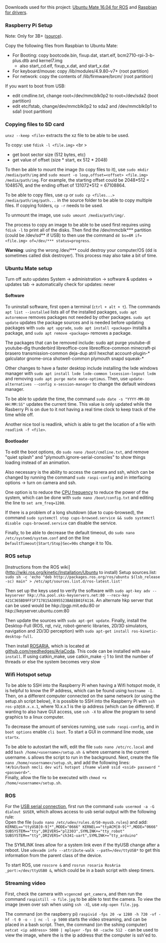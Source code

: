 Downloads used for this project: [Ubuntu Mate 16.04 for
ROS](https://ubuntu-mate.org/raspberry-pi/ubuntu-mate-16.04.2-desktop-armhf-raspberry-pi.img.xz)
and [Raspbian for
drivers](http://downloads.raspberrypi.org/raspbian_lite/images/raspbian_lite-2018-04-19/).

### Raspberry Pi Setup
Note: Only for 3B+ ([source](
https://www.raspberrypi.org/forums/viewtopic.php?p=1301685#p1301685)).

Copy the following files from Raspbian to Ubuntu Mate:
 - For Booting: copy bootcode.bin, fixup.dat, start.elf, bcm2710-rpi-3-b-plus.dtb and kernel7.img
	- also start\_cd.elf, fixup\_x.dat, and start\_x.dat
 - For keyboard/mouse: copy /lib/modules/4.9.80-v7+ (root partition)
 - For network: copy the contents of /lib/firmware/brcm/ (root partition)

If you want to boot from USB:
 - edit cmdline.txt, change root=/dev/mmcblk0p2 to root=/dev/sda2 (boot partition)
 - edit etc/fstab, change/dev/mmcblk0p2 to sda2 and /dev/mmcblk0p1 to sda1 (root partition)

### Copying files to SD card
`unxz --keep <file>` extracts the xz file to be able to be used.

To copy: use `fdisk -l <file.img>` <br \>
 - get boot sector size (512 bytes, etc)
 - get value of offset (size * start, ex 512 * 2048)

To then be able to mount the image (to copy files to it), use `sudo mkdir /media/path/img`
and `sudo mount -o loop,offset=<offset> <file.img> /media/path/img`. For example, the
starting offset could be 2048\*512 = 1048576, and the ending offset of 131072\*512 =
67108864.

To be able to copy files, use `cp` or `sudo cp <files...> /media/path/img/path...` in the
source folder to be able to copy multiple files. If copying folders, `cp -r` needs to be
used.

To unmount the image, use `sudo umount /media/path/img/`.

The process to copy an image to be able to be used first requires using `fdisk -l` to
print all of the disks. Then find the /dev/mmcblk\*\*\* partition (could  be /dev/sd\*\*
if USB) to then use the command `dd bs=4M if=<file.img> of=/dev/*** status=progress`.

**Warning**: using the wrong /dev/\*\*\* could destroy your computer/OS (dd is sometimes
called disk destroyer). This process may also take a bit of time.

### Ubuntu Mate setup
Turn off auto updates
System -> administration -> software & updates -> updates tab -> automatically check for updates: never

#### Software
To uninstall software, first open a terminal (`ctrl + alt + t`). The commands `apt list
--installed` lists all of the installed packages, `sudo apt autoremove` removes packages
not needed by other packages. `sudo apt update` updates the package sources and is needed
before updating packages with `sudo apt upgrade`, `sudo apt install <package>` installs a
package, and `sudo apt remove <package>` removes a package.

The packages that can be removed include: sudo apt purge youtube-dl youtube-dlg
thunderbird libreoffice-core libreoffice-common minecraft-pi brasero transmission-common
deja-dup atril hexchat account-plugin-* galculator gnome-orca shotwell-common plymouth
snapd squeak-*

Other changes to have a faster desktop include installing the lxde windows manager with
`sudo apt install lxde lxde-common lxsession-logout lxdm` and removing `sudo apt purge
mate mate-optimus`. Then, use `update-alternatives --config x-session-manager` to change
the default windows manager.

To be able to update the time, the command `sudo date -s "YYYY-MM-DD HH:MM:SS"` updates
the current time. This value is only updated while the Rasberry Pi is on due to it not
having a real time clock to keep track of the time while off.

Another nice tool is readlink, which is able to get the location of a file with `readlink
-f <file>`.

#### Bootloader
To edit the boot options, do `sudo nano /boot/cmdline.txt`, and remove "quiet splash" and
"plymouth.ignore-serial-consoles" to show things loading instead of an animation.

Also necessary is the ability to access the camera and ssh, which can be changed by
running the command `sudo raspi-config` and in interfacing options -> turn on camera and ssh.

One option is to reduce the [CPU
frequency](https://www.raspberrypi.org/documentation/configuration/config-txt/overclocking.md)
to reduce the power of the system, which can be done with `sudo nano /boot/config.txt` and
editing the line to `set arm_freq=1200`.

If there is a problem of a long shutdown (due to cups-browsed), the command `sudo
systemctl stop cups-browsed.service && sudo systemctl disable cups-browsed.service` can
disable the service.

Finally, to be able to decrease the default timeout, do
`sudo nano /etc/systemd/system.conf` and on the line `DefaultTimeout{Start/Stop}Sec=90s`
change it to 10s.

### ROS setup
[Instructions from the ROS wiki](http://wiki.ros.org/kinetic/Installation/Ubuntu to
install) Setup sources.list: `sudo sh -c 'echo "deb http://packages.ros.org/ros/ubuntu
$(lsb_release -sc) main" > /etc/apt/sources.list.d/ros-latest.list'`

Then set up the keys used to verify the software with `sudo apt-key adv --keyserver
hkp://ha.pool.sks-keyservers.net:80 --recv-key 421C365BD9FF1F717815A3895523BAEEB01FA116`.
An alternate hkp server that can be used would be hkp://pgp.mit.edu:80 or
hkp://keyserver.ubuntu.com:80

Then update the sources with `sudo apt-get update`. Finally, install the Desktop-Full
(ROS, rqt, rviz, robot-generic libraries, 2D/3D simulators, navigation and 2D/3D
perception) with `sudo apt-get install ros-kinetic-desktop-full`.

Then install [ROSARIA](http://wiki.ros.org/ROSARIA), which is located at
[github.com/reedhedges/AriaCoda](https://github.com/reedhedges/AriaCoda). This code can be
installed with `make install`. If using catkin\_make, use catkin\_make -j 1 to limit the
number of threads or else the system becomes very slow

### Wifi Hotspot setup
To be able to SSH into the Raspberry Pi when having a Wifi hotspot mode, it is helpful to
know the IP address, which can be found using `hostname -I`. Then, on a different computer
connected on the same network (or using the setup.sh script below), it is possible to SSH
into the Raspberry Pi with `ssh ros-p3@10.x.x.1`, where 10.x.x.1 is the ip address (which
can be different). If wanting to also have GUI access, use `ssh -X` to allow the program
to send graphics to a linux computer.

To decrease the amount of services running, use `sudo raspi-config`, and in `boot options`
enable `cli boot`. To start a GUI in command line mode, use `startx`.

To be able to autostart the wifi, edit the file `sudo nano /etc/rc.local` and add `bash
/home/<username>/setup.sh &` where username is the current username. `&` allows the script
to run in the background. Next, create the file `nano /home/<username>/setup.sh`, and add
the following lines:<br/>
`!#/bin/bash
nmcli dev wifi hotspot ifname wlan0 ssid <ssid> password "<password>"`. <br/>
Finally, allow the file to be executed with `chmod +x /home/<username>/setup.sh`.

### ROS
For the [USB serial
connection](https://askubuntu.com/questions/112568/how-do-i-allow-a-non-default-user-to-use-serial-device-ttyusb0/680328#680328),
first run the command `sudo usermod -a -G dialout $USER`, which allows access to usb
serial output with the following rule: <br />
Open the file (`sudo nano /etc/udev/rules.d/50-myusb.rules`) and add: <br />
`KERNEL=="ttyUSB[0-9]*",MODE="0666"
KERNEL=="ttyACM[0-9]*",MODE="0666"
SUBSYSTEM=="tty",DRIVERS="pl2303",SYMLINK+="tty_robot"
SUBSYSTEM=="tty",DRIVERS="ch341-uart",SYMLINK+="tty_arduino"`

The SYMLINK lines allow for a system link even if the ttyUSB change after a reboot. Use
`udevadm info --attribute-walk --path=/dev/ttyUSB*` to get this information from the parent
class of the device.

To start ROS, use `roscore &` and `rosrun rosaria RosAria _port:=/dev/ttyUSB0 &`, which
could be in a bash script with sleep timers.

### Streaming video
First, check the camera with `vcgencmd get_camera`, and then run the command
`raspistill -o file.jpg` to be able to test the camera. To view the image (even over ssh
when using `ssh -X`), use `xdg-open file.jpg`.

The command (on the raspberry pi)
`raspivid -fps 20 -w 1280 -h 720 -vf -hf -t 0 -o - | nc -l -p 5000`
starts the video streaming, and can be placed in a bash script.
Then, the command (on the sshing computer)
`netcat <ip address> 5000 | mplayer -fps 60 -cache 512 -` can be used to view the image, where the <ip address> is the ip address that
the computer is ssh'ed to.
